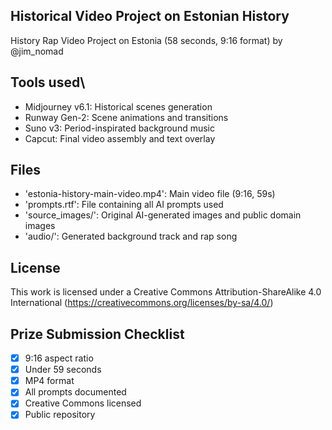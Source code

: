 ## Historical Video Project on Estonian History
History Rap Video Project on Estonia (58 seconds, 9:16 format) by @jim_nomad

## Tools used\
- Midjourney v6.1: Historical scenes generation
- Runway Gen-2: Scene animations and transitions
- Suno v3: Period-inspirated background music
- Capcut: Final video assembly and text overlay

## Files
- 'estonia-history-main-video.mp4': Main video file (9:16, 59s)
- 'prompts.rtf': File containing all AI prompts used
- 'source_images/': Original AI-generated images and public domain images
- 'audio/': Generated background track and rap song

## License
This work is licensed under a Creative Commons Attribution-ShareAlike 4.0 International (https://creativecommons.org/licenses/by-sa/4.0/) 

## Prize Submission Checklist
- [x] 9:16 aspect ratio
- [x] Under 59 seconds
- [x] MP4 format
- [x] All prompts documented
- [x] Creative Commons licensed
- [x] Public repository
